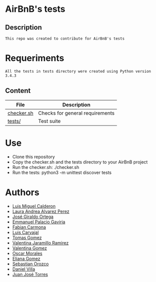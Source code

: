 # AirBnB's tests

## Description

    This repo was created to contribute for AirBnB's tests

# Requeriments

    All the tests in tests directory were created using Python version 3.4.3


## Content

| File | Description |
| --- | --- |
| [checker.sh](./checker.sh) | Checks for general requirements |
| [tests/](./tests) | Test suite |

# Use

- Clone this repository
- Copy the checker.sh and the tests directory to your AirBnB project
- Run the checker.sh: ./checker.sh
- Run the tests: python3 -m unittest discover tests

# Authors

- [Luis Miguel Calderon](https://github.com/1uiscalderon)
- [Laura Andrea Alvarez Perez](https://github.com/apla02)
- [José Giraldo Ortega](https://github.com/blsoko)
- [Emmanuel Palacio Gaviria](https://github.com/epg01)
- [Fabian Carmona](https://github.com/Fabkar)
- [Luis Carvajal](https://github.com/luiscarvil)
- [Tomas Gomez](https://github.com/tomasgvgt)
- [Valentina Jaramillo Ramirez](https://github.com/valen2510)
- [Valentina Gomez](https://github.com/Valentinaga1)
- [Oscar Morales](https://github.com/oimoralest)
- [Eliana Gomez](https://github.com/ElianaGomez2020)
- [Sebastian Orozco](https://github.com/oomsebas)
- [Daniel Villa](https://github.com/Villasdaniel)
- [Juan José Torres](https://github.com/juanjts)
